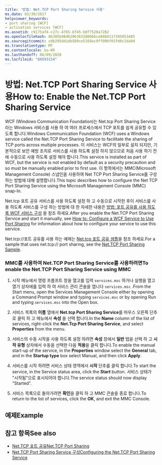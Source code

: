 ```yaml
---
title: '방법: Net.TCP Port Sharing Service 사용'
ms.date: 03/30/2017
helpviewer_keywords:
- port sharing [WCF]
- activation services [WCF]
ms.assetid: c9175af4-c27c-4765-bf45-b8f7528a7282
ms.openlocfilehash: 8b305b98d620636328866bce848411f395053485
ms.sourcegitcommit: cdb295dd1db589ce5169ac9ff096f01fd0c2da9d
ms.translationtype: MT
ms.contentlocale: ko-KR
ms.lasthandoff: 06/09/2020
ms.locfileid: "84593154"
---
```

# <a name="how-to-enable-the-nettcp-port-sharing-service"></a><span data-ttu-id="cbcaa-102">방법: Net.TCP Port Sharing Service 사용</span><span class="sxs-lookup"><span data-stu-id="cbcaa-102">How to: Enable the Net.TCP Port Sharing Service</span></span>
<span data-ttu-id="cbcaa-103">WCF (Windows Communication Foundation)는 Net.tcp Port Sharing Service 라는 Windows 서비스를 사용 하 여 여러 프로세스에서 TCP 포트를 쉽게 공유할 수 있도록 합니다.</span><span class="sxs-lookup"><span data-stu-id="cbcaa-103">Windows Communication Foundation (WCF) uses a Windows service called the Net.TCP Port Sharing Service to facilitate the sharing of TCP ports across multiple processes.</span></span> <span data-ttu-id="cbcaa-104">이 서비스는 WCF의 일부로 설치 되지만, 기본적으로 보안 예방 조치로 서비스를 사용 하도록 설정 하지 않으므로 처음 사용 하기 전에 수동으로 사용 하도록 설정 해야 합니다.</span><span class="sxs-lookup"><span data-stu-id="cbcaa-104">This service is installed as part of WCF, but the service is not enabled by default as a security precaution and so must be manually enabled prior to first use.</span></span> <span data-ttu-id="cbcaa-105">이 항목에서는 MMC(Microsoft Management Console) 스냅인을 사용하여 Net TCP Port Sharing Service를 구성하는 방법에 대해 설명합니다.</span><span class="sxs-lookup"><span data-stu-id="cbcaa-105">This topic describes how to configure the Net TCP Port Sharing Service using the Microsoft Management Console (MMC) snap-In.</span></span>  
  
 <span data-ttu-id="cbcaa-106">Net.tcp 포트 공유 서비스를 사용 하도록 설정 하 고 수동으로 시작한 후이 서비스를 사용 하도록 서비스를 구성 하는 방법에 대 한 자세한 내용은 [방법: 포트 공유를 사용 하도록 WCF 서비스 구성](how-to-configure-a-wcf-service-to-use-port-sharing.md) 을 참조 하세요.</span><span class="sxs-lookup"><span data-stu-id="cbcaa-106">After you enable the Net.TCP Port Sharing Service and start it manually, see [How to: Configure a WCF Service to Use Port Sharing](how-to-configure-a-wcf-service-to-use-port-sharing.md) for information about how to configure your service to use this service.</span></span>  
  
 <span data-ttu-id="cbcaa-107">Net.tcp://포트 공유를 사용 하는 예제는 [Net.tcp 포트 공유 샘플](../samples/net-tcp-port-sharing-sample.md)을 참조 하세요.</span><span class="sxs-lookup"><span data-stu-id="cbcaa-107">For a sample that uses net.tcp:// port sharing, see the [Net.TCP Port Sharing Sample](../samples/net-tcp-port-sharing-sample.md).</span></span>  
  
### <a name="to-enable-the-nettcp-port-sharing-service-using-mmc"></a><span data-ttu-id="cbcaa-108">MMC를 사용하여 Net.TCP Port Sharing Service를 사용하려면</span><span class="sxs-lookup"><span data-stu-id="cbcaa-108">To enable the Net.TCP Port Sharing Service using MMC</span></span>  
  
1. <span data-ttu-id="cbcaa-109">시작 메뉴에서 명령 프롬프트 창을 열고를 입력 `services.msc` 하거나 실행을 열고 열기 상자에를 입력 하 여 서비스 관리 콘솔을 엽니다 `services.msc` .</span><span class="sxs-lookup"><span data-stu-id="cbcaa-109">From the Start menu, open the Services Management Console either by opening a Command Prompt window and typing `services.msc` or by opening Run and typing `services.msc` into the Open box.</span></span>  
  
2. <span data-ttu-id="cbcaa-110">서비스 목록의 **이름** 열에서 **Net.tcp Port Sharing Service**를 마우스 오른쪽 단추로 클릭 하 고 메뉴에서 **속성** 을 선택 합니다.</span><span class="sxs-lookup"><span data-stu-id="cbcaa-110">In the **Name** column of the list of services, right-click the **Net.Tcp Port Sharing Service**, and select **Properties** from the menu.</span></span>  
  
3. <span data-ttu-id="cbcaa-111">서비스의 수동 시작을 사용 하도록 설정 하려면 **속성** 창에서 **일반** 탭을 선택 하 고 **시작 유형** 상자에서 수동을 선택한 다음 **적용**을 클릭 합니다.</span><span class="sxs-lookup"><span data-stu-id="cbcaa-111">To enable the manual start-up of the service, in the **Properties** window select the **General** tab, and in the **Startup type** box select Manual, and then click **Apply**.</span></span>  
  
4. <span data-ttu-id="cbcaa-112">서비스를 시작 하려면 서비스 상태 영역에서 **시작** 단추를 클릭 합니다.</span><span class="sxs-lookup"><span data-stu-id="cbcaa-112">To start the service,  in the Service status area, click the **Start** button.</span></span> <span data-ttu-id="cbcaa-113">서비스 상태가 "시작됨"으로 표시되어야 합니다.</span><span class="sxs-lookup"><span data-stu-id="cbcaa-113">The service status should now display "Started".</span></span>  
  
5. <span data-ttu-id="cbcaa-114">서비스 목록으로 돌아가려면 **확인**을 클릭 하 고 MMC 콘솔을 종료 합니다.</span><span class="sxs-lookup"><span data-stu-id="cbcaa-114">To return to the list of services, click the **OK**, and exit the MMC Console.</span></span>  
  
## <a name="example"></a><span data-ttu-id="cbcaa-115">예제</span><span class="sxs-lookup"><span data-stu-id="cbcaa-115">Example</span></span>  
  
## <a name="see-also"></a><span data-ttu-id="cbcaa-116">참고 항목</span><span class="sxs-lookup"><span data-stu-id="cbcaa-116">See also</span></span>

- [<span data-ttu-id="cbcaa-117">Net.TCP 포트 공유</span><span class="sxs-lookup"><span data-stu-id="cbcaa-117">Net.TCP Port Sharing</span></span>](net-tcp-port-sharing.md)
- [<span data-ttu-id="cbcaa-118">Net.TCP Port Sharing Service 구성</span><span class="sxs-lookup"><span data-stu-id="cbcaa-118">Configuring the Net.TCP Port Sharing Service</span></span>](configuring-the-net-tcp-port-sharing-service.md)
